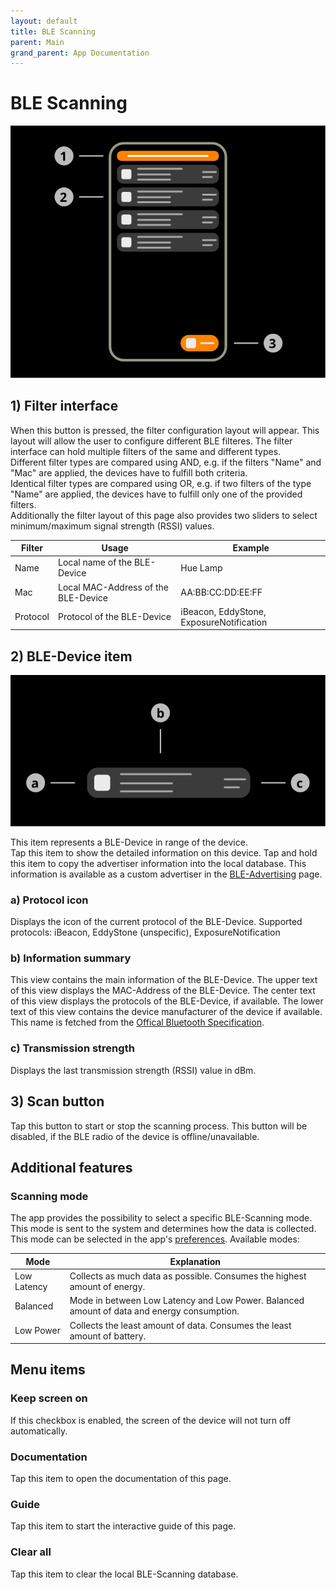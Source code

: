 ```yaml
---
layout: default
title: BLE Scanning
parent: Main
grand_parent: App Documentation
---
```


# BLE Scanning

![BLE Scanning Scheme](../images/main_ble_scanning.svg)

## 1) Filter interface

When this button is pressed, the filter configuration layout will appear. This layout will allow the user to configure different BLE filteres. The filter interface can hold multiple filters of the same and different types.  
Different filter types are compared using AND, e.g. if the filters "Name" and "Mac" are applied, the devices have to fulfill both criteria.  
Identical filter types are compared using OR, e.g. if two filters of the type "Name" are applied, the devices have to fulfill only one of the provided filters.  
Additionally the filter layout of this page also provides two sliders to select minimum/maximum signal strength (RSSI) values.

|Filter|Usage|Example|
|-|-|-|
|Name|Local name of the BLE-Device|Hue Lamp|
|Mac|Local MAC-Address of the BLE-Device|AA:BB:CC:DD:EE:FF|
|Protocol|Protocol of the BLE-Device|iBeacon, EddyStone, ExposureNotification|

## 2) BLE-Device item

![BLE Scanning Item Scheme](../images/main_ble_scanning_item.svg)

This item represents a BLE-Device in range of the device.  
Tap this item to show the detailed information on this device. Tap and hold this item to copy the advertiser information into the local database. This information is available as a custom advertiser in the [BLE-Advertising](./ble_advertising.md) page.

### a) Protocol icon

Displays the icon of the current protocol of the BLE-Device. Supported protocols: iBeacon, EddyStone (unspecific), ExposureNotification

### b) Information summary

This view contains the main information of the BLE-Device. The upper text of this view displays the MAC-Address of the BLE-Device. The center text of this view displays the protocols of the BLE-Device, if available. The lower text of this view contains the device manufacturer of the device if available. This name is fetched from the [Offical Bluetooth Specification](https://www.bluetooth.com/specifications/assigned-numbers/company-identifiers/).

### c) Transmission strength

Displays the last transmission strength (RSSI) value in dBm.

## 3) Scan button

Tap this button to start or stop the scanning process. This button will be disabled, if the BLE radio of the device is offline/unavailable.

## Additional features

### Scanning mode

The app provides the possibility to select a specific BLE-Scanning mode. This mode is sent to the system and determines how the data is collected. This mode can be selected in the app's [preferences](../settings/settings_bluetooth.md). Available modes:

|Mode|Explanation|
|-|-|
|Low Latency|Collects as much data as possible. Consumes the highest amount of energy.|
|Balanced|Mode in between Low Latency and Low Power. Balanced amount of data and energy consumption.|
|Low Power|Collects the least amount of data. Consumes the least amount of battery.|

## Menu items

### Keep screen on

If this checkbox is enabled, the screen of the device will not turn off automatically.

### Documentation

Tap this item to open the documentation of this page.

### Guide

Tap this item to start the interactive guide of this page.

### Clear all

Tap this item to clear the local BLE-Scanning database.